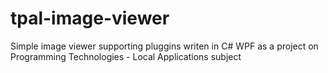 # tpal-image-viewer
Simple image viewer supporting pluggins writen in C# WPF as a project on Programming Technologies - Local Applications subject
